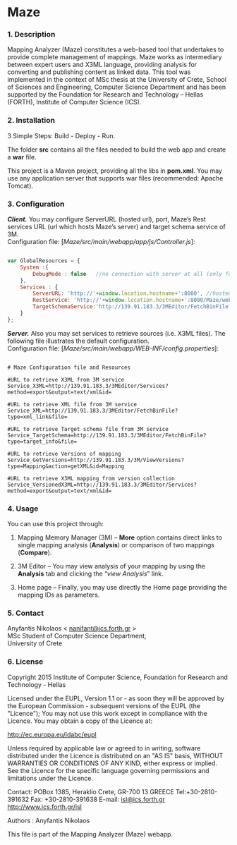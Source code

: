 # Maze #

### 1. Description ###

Mapping Analyzer (Maze) constitutes a web-based tool that undertakes to provide complete management of mappings. Maze works as intermediary between expert users and X3ML language, providing analysis for converting and publishing content as linked data. This tool was implemented in the context of MSc thesis at the University of Crete, School of Sciences and Engineering, Computer Science Department and has been supported by the Foundation for Research and Technology – Hellas (FORTH), Institute of Computer Science (ICS).

### 2. Installation ###

3 Simple Steps: Build - Deploy - Run. 

The folder **src** contains all the files needed to build the web app and create a **war** file. 

This project is a Maven project, providing all the libs in **pom.xml**. You may use any application server that supports war files (recommended: Apache Tomcat).

### 3. Configuration ###

***Client.*** You may configure ServerURL (hosted url), port, Maze’s Rest services URL (url which hosts Maze’s server) and target schema service of 3M.  
Configuration file: [*Maze/src/main/webapp/app/js/Controller.js*]: 

```javascript

var GlobalResources = {
    System :{
        DebugMode : false   //no connection with server at all (only for design purposes)
    },
    Services : {
        ServerURL: 'http://'+window.location.hostname+':8080', //hosted url
        RestService: 'http://'+window.location.hostname+':8080/Maze/webresources', //Maze’s Rest services
        TargetSchemaService:'http://139.91.183.3/3MEditor/FetchBinFile?type=target_info&file=' //target schema service of 3M
    }
};
```


***Server.*** Also you may set services to retrieve sources (i.e. X3ML files). The following file illustrates the default configuration.  
Configuration file: [*Maze/src/main/webapp/WEB-INF/config.properties*]:

```properties

# Maze Configuration file and Resources

#URL to retrieve X3ML from 3M service
Service_X3ML=http://139.91.183.3/3MEditor/Services?method=export&output=text/xml&id=

#URL to retrieve XML file from 3M service
Service_XML=http://139.91.183.3/3MEditor/FetchBinFile?type=xml_link&file=

#URL to retrieve Target schema file from 3M service
Service_TargetSchema=http://139.91.183.3/3MEditor/FetchBinFile?type=target_info&file=

#URL to retrieve Versions of mapping
Service_GetVersions=http://139.91.183.3/3M/ViewVersions?type=Mapping&action=getXML&id=Mapping

#URL to retrieve X3ML mapping from version collection
Service_VersionedX3ML=http://139.91.183.3/3MEditor/Services?method=export&output=text/xml&id=
```


### 4. Usage ###

You can use this project through:

1. Mapping Memory Manager (3M) – **More** option contains direct links to single mapping analysis (**Analysis**) or comparison of two mappings (**Compare**).  

2. 3M Editor – You may view analysis of your mapping by using the **Analysis** tab and clicking the “*view Analysis*” link.  

3. Home page – Finally, you may use directly the Home page providing the mapping IDs as parameters.


### 5. Contact ###

Anyfantis Nikolaos < nanifant@ics.forth.gr >  
MSc Student of Computer Science Department,  
University of Crete

### 6. License ###

Copyright 2015 Institute of Computer Science, Foundation for Research and Technology - Hellas

Licensed under the EUPL, Version 1.1 or - as soon they will be approved by the European Commission - subsequent versions of the EUPL (the "Licence"); You may not use this work except in compliance with the Licence. You may obtain a copy of the Licence at:

http://ec.europa.eu/idabc/eupl

Unless required by applicable law or agreed to in writing, software distributed under the Licence is distributed on an "AS IS" basis, WITHOUT WARRANTIES OR CONDITIONS OF ANY KIND, either express or implied. See the Licence for the specific language governing permissions and limitations under the Licence.

Contact: POBox 1385, Heraklio Crete, GR-700 13 GREECE Tel:+30-2810-391632 Fax: +30-2810-391638 E-mail: isl@ics.forth.gr http://www.ics.forth.gr/isl

Authors : Anyfantis Nikolaos

This file is part of the Mapping Analyzer (Maze) webapp.

